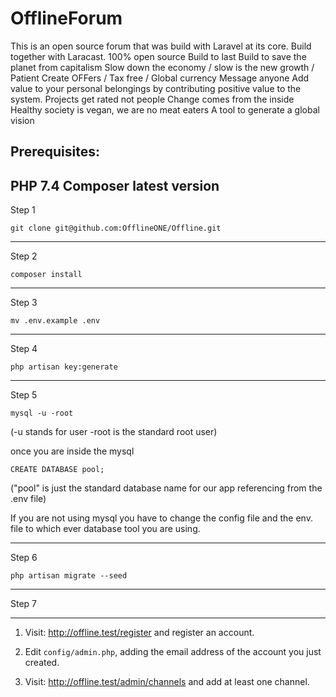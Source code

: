 # OfflineForum

This is an open source forum that was build with Laravel at its core. Build together with Laracast.
100% open source
Build to last
Build to save the planet from capitalism
Slow down the economy / slow is the new growth / Patient
Create OFFers / Tax free / Global currency
Message anyone
Add value to your personal belongings by contributing positive value to the system.
Projects get rated not people
Change comes from the inside
Healthy society is vegan, we are no meat eaters
A tool to generate a global vision



Prerequisites:
--------------------------------------------------------------------
PHP 7.4
Composer latest version
--------------------------------------------------------------------

Step 1

```
git clone git@github.com:OfflineONE/Offline.git
```


--------------------------------------------------------------------
Step 2

```
composer install
```

--------------------------------------------------------------------
Step 3

```
mv .env.example .env
```

--------------------------------------------------------------------
Step 4

```
php artisan key:generate
```

--------------------------------------------------------------------
Step 5

```
mysql -u -root 
```

(-u stands for user -root is the standard root user)

once you are inside the mysql

```
CREATE DATABASE pool;
```

("pool" is just the standard database name for our app referencing from the .env file)

If you are not using mysql you have to change the config file and the env. file to which ever database tool you are using.

--------------------------------------------------------------------
Step 6

```
php artisan migrate --seed
```

--------------------------------------------------------------------
Step 7





--------------------------------------------------------------------

1. Visit: http://offline.test/register and register an account.

1. Edit `config/admin.php`, adding the email address of the account you just created.

1. Visit: http://offline.test/admin/channels and add at least one channel. 